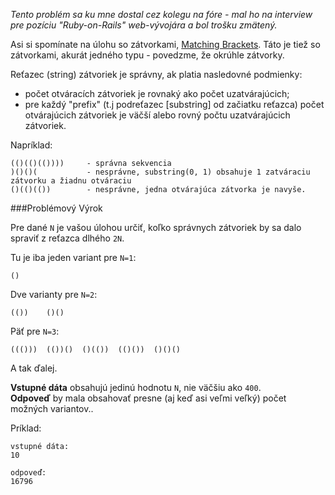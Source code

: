 *Tento problém sa ku mne dostal cez kolegu na fóre - mal ho na interview pre pozíciu "Ruby-on-Rails" 
web-vývojára a bol trošku zmätený.* 

Asi si spomínate na úlohu so zátvorkami, [Matching Brackets](./matching-brackets). Táto je tiež so zátvorkami, akurát
jedného typu - povedzme, že okrúhle zátvorky.

Reťazec (string) zátvoriek je správny, ak platia nasledovné podmienky:

- počet otváracích zátvoriek je rovnaký ako počet uzatvárajúcich;
- pre každý "prefix" (t.j podreťazec [substring] od začiatku reťazca) počet otvárajúcich zátvoriek je
  väčší alebo rovný počtu uzatvárajúcich zátvoriek.

Napríklad:

    (()(()(())))	 - správna sekvencia
	)()()( 			 - nesprávne, substring(0, 1) obsahuje 1 zatváraciu zátvorku a žiadnu otváraciu
	()(()(())		 - nesprávne, jedna otvárajúca zátvorka je navyše.

###Problémový Výrok

Pre dané `N` je vašou úlohou určiť, koľko správnych zátvoriek by sa dalo spraviť z reťazca dlhého `2N`.

Tu je iba jeden variant pre `N=1`:

    ()

Dve varianty pre `N=2`:

    (())	()()

Päť pre `N=3`:

    ((())) 	(())()	()(())	(()())	()()()

A tak ďalej.

**Vstupné dáta** obsahujú jedinú hodnotu `N`, nie väčšiu ako `400`.  
**Odpoveď** by mala obsahovať presne (aj keď asi veľmi veľký) počet možných variantov..

Príklad:

	vstupné dáta:
	10
	
	odpoveď:
	16796
